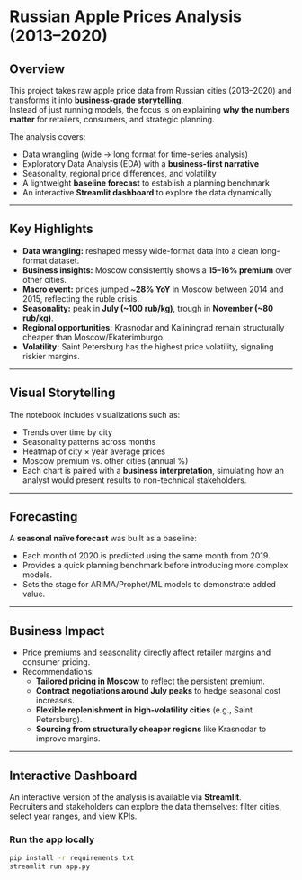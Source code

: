 #  Russian Apple Prices Analysis (2013–2020)

## Overview
This project takes raw apple price data from Russian cities (2013–2020) and transforms it into **business-grade storytelling**.  
Instead of just running models, the focus is on explaining **why the numbers matter** for retailers, consumers, and strategic planning.

The analysis covers:
- Data wrangling (wide → long format for time-series analysis)
- Exploratory Data Analysis (EDA) with a **business-first narrative**
- Seasonality, regional price differences, and volatility
- A lightweight **baseline forecast** to establish a planning benchmark
- An interactive **Streamlit dashboard** to explore the data dynamically

---

## Key Highlights
- **Data wrangling:** reshaped messy wide-format data into a clean long-format dataset.
- **Business insights:** Moscow consistently shows a **15–16% premium** over other cities.
- **Macro event:** prices jumped ~**28% YoY** in Moscow between 2014 and 2015, reflecting the ruble crisis.
- **Seasonality:** peak in **July (~100 rub/kg)**, trough in **November (~80 rub/kg)**.
- **Regional opportunities:** Krasnodar and Kaliningrad remain structurally cheaper than Moscow/Ekaterimburgo.
- **Volatility:** Saint Petersburg has the highest price volatility, signaling riskier margins.

---

## Visual Storytelling
The notebook includes visualizations such as:
-  Trends over time by city  
-  Seasonality patterns across months  
-  Heatmap of city × year average prices  
-  Moscow premium vs. other cities (annual %)  
-  Each chart is paired with a **business interpretation**, simulating how an analyst would present results to non-technical stakeholders.

---

## Forecasting
A **seasonal naïve forecast** was built as a baseline:  
- Each month of 2020 is predicted using the same month from 2019.  
- Provides a quick planning benchmark before introducing more complex models.  
- Sets the stage for ARIMA/Prophet/ML models to demonstrate added value.

---

## Business Impact
- Price premiums and seasonality directly affect retailer margins and consumer pricing.  
- Recommendations:  
  - **Tailored pricing in Moscow** to reflect the persistent premium.  
  - **Contract negotiations around July peaks** to hedge seasonal cost increases.  
  - **Flexible replenishment in high-volatility cities** (e.g., Saint Petersburg).  
  - **Sourcing from structurally cheaper regions** like Krasnodar to improve margins.  

---

## Interactive Dashboard
An interactive version of the analysis is available via **Streamlit**.  
Recruiters and stakeholders can explore the data themselves: filter cities, select year ranges, and view KPIs.

### Run the app locally
```bash
pip install -r requirements.txt
streamlit run app.py
